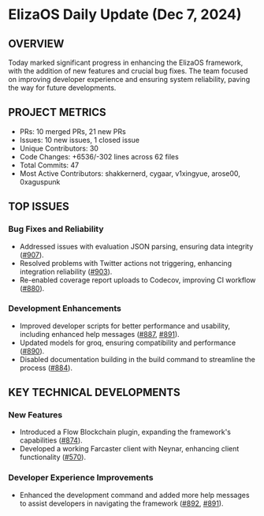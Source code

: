 # ElizaOS Daily Update (Dec 7, 2024)

## OVERVIEW 
Today marked significant progress in enhancing the ElizaOS framework, with the addition of new features and crucial bug fixes. The team focused on improving developer experience and ensuring system reliability, paving the way for future developments.

## PROJECT METRICS
- PRs: 10 merged PRs, 21 new PRs
- Issues: 10 new issues, 1 closed issue
- Unique Contributors: 30
- Code Changes: +6536/-302 lines across 62 files
- Total Commits: 47
- Most Active Contributors: shakkernerd, cygaar, v1xingyue, arose00, 0xaguspunk

## TOP ISSUES
### Bug Fixes and Reliability
- Addressed issues with evaluation JSON parsing, ensuring data integrity ([#907](https://github.com/elizaos/eliza/issues/907)).
- Resolved problems with Twitter actions not triggering, enhancing integration reliability ([#903](https://github.com/elizaos/eliza/issues/903)).
- Re-enabled coverage report uploads to Codecov, improving CI workflow ([#880](https://github.com/elizaos/eliza/issues/880)).

### Development Enhancements
- Improved developer scripts for better performance and usability, including enhanced help messages ([#887](https://github.com/elizaos/eliza/pull/887), [#891](https://github.com/elizaos/eliza/pull/891)).
- Updated models for groq, ensuring compatibility and performance ([#890](https://github.com/elizaos/eliza/pull/890)).
- Disabled documentation building in the build command to streamline the process ([#884](https://github.com/elizaos/eliza/pull/884)).

## KEY TECHNICAL DEVELOPMENTS
### New Features
- Introduced a Flow Blockchain plugin, expanding the framework's capabilities ([#874](https://github.com/elizaos/eliza/pull/874)).
- Developed a working Farcaster client with Neynar, enhancing client functionality ([#570](https://github.com/elizaos/eliza/pull/570)).

### Developer Experience Improvements
- Enhanced the development command and added more help messages to assist developers in navigating the framework ([#892](https://github.com/elizaos/eliza/pull/892), [#891](https://github.com/elizaos/eliza/pull/891)).